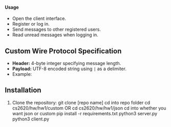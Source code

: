 
#### **Usage**

- Open the client interface.
- Register or log in.
- Send messages to other registered users.
- Read unread messages when logging in.

## Custom Wire Protocol Specification
- **Header:** 4-byte integer specifying message length.
- **Payload:** UTF-8 encoded string using `|` as a delimiter.
- Example:

## Installation
1. Clone the repository:
   git clone [repo name]
   cd into repo folder
   cd cs2620/hw/hw1/custom OR cd cs2620/hw/hw1/json
   cd into whether you want json or custom
   pip install -r requirements.txt
   python3 server.py
   python3 client.py






